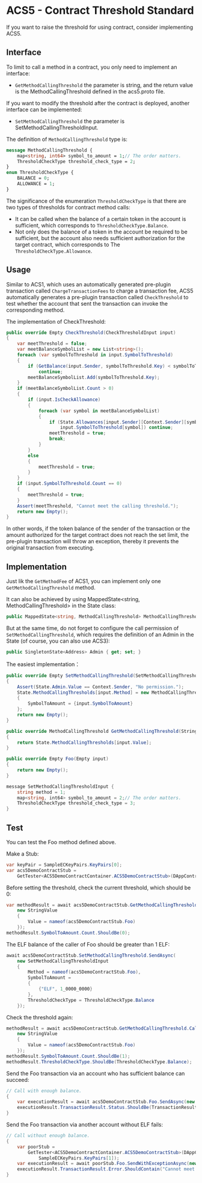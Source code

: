 # ACS5 - Contract Threshold Standard

If you want to raise the threshold for using contract, consider implementing ACS5.

## Interface

To limit to call a method in a contract, you only need to implement an interface:

* ``GetMethodCallingThreshold`` the parameter is string, and the return value is the MethodCallingThreshold defined in the acs5.proto file.

If you want to modify the threshold after the contract is deployed, another interface can be implemented:

* ``SetMethodCallingThreshold`` the parameter is SetMethodCallingThresholdInput.

The definition of ``MethodCallingThreshold`` type is:

```proto
message MethodCallingThreshold {
    map<string, int64> symbol_to_amount = 1;// The order matters.
    ThresholdCheckType threshold_check_type = 2;
}
enum ThresholdCheckType {
    BALANCE = 0;
    ALLOWANCE = 1;
}
```

The significance of the enumeration ``ThresholdCheckType`` is that there are two types of thresholds for contract method calls:

- It can be called when the balance of a certain token in the account is sufficient, which corresponds to ``ThresholdCheckType.Balance``.
- Not only does the balance of a token in the account be required to be sufficient, but the account also needs sufficient authorization for the target contract, which corresponds to The ``ThresholdCheckType.Allowance``.

## Usage

Similar to ACS1, which uses an automatically generated pre-plugin transaction called ``ChargeTransactionFees`` to charge a transaction fee, ACS5 automatically generates a pre-plugin transaction called ``CheckThreshold`` to test whether the account that sent the transaction can invoke the corresponding method.

The implementation of CheckThreshold:

```c#
public override Empty CheckThreshold(CheckThresholdInput input)
{
    var meetThreshold = false;
    var meetBalanceSymbolList = new List<string>();
    foreach (var symbolToThreshold in input.SymbolToThreshold)
    {
        if (GetBalance(input.Sender, symbolToThreshold.Key) < symbolToThreshold.Value)
            continue;
        meetBalanceSymbolList.Add(symbolToThreshold.Key);
    }
    if (meetBalanceSymbolList.Count > 0)
    {
        if (input.IsCheckAllowance)
        {
            foreach (var symbol in meetBalanceSymbolList)
            {
                if (State.Allowances[input.Sender][Context.Sender][symbol] <
                    input.SymbolToThreshold[symbol]) continue;
                meetThreshold = true;
                break;
            }
        }
        else
        {
            meetThreshold = true;
        }
    }
    if (input.SymbolToThreshold.Count == 0)
    {
        meetThreshold = true;
    }
    Assert(meetThreshold, "Cannot meet the calling threshold.");
    return new Empty();
}
```

In other words, if the token balance of the sender of the transaction or the amount authorized for the target contract does not reach the set limit, the pre-plugin transaction will throw an exception, thereby it prevents the original transaction from executing.

## Implementation

Just lik the ``GetMethodFee`` of ACS1, you can implement only one `GetMethodCallingThreshold` method.

It can also be achieved by using MappedState<string, MethodCallingThreshold> in the State class:

```c#
public MappedState<string, MethodCallingThreshold> MethodCallingThresholds { get; set; }
```

But at the same time, do not forget to configure the call permission of ``SetMethodCallingThreshold``, which requires the definition of an Admin in the State (of course, you can also use ACS3):

```c#
public SingletonState<Address> Admin { get; set; }
```

The easiest implementation：

```c#
public override Empty SetMethodCallingThreshold(SetMethodCallingThresholdInput input)
{
    Assert(State.Admin.Value == Context.Sender, "No permission.");
    State.MethodCallingThresholds[input.Method] = new MethodCallingThreshold
    {
        SymbolToAmount = {input.SymbolToAmount}
    };
    return new Empty();
}

public override MethodCallingThreshold GetMethodCallingThreshold(StringValue input)
{
    return State.MethodCallingThresholds[input.Value];
}

public override Empty Foo(Empty input)
{
    return new Empty();
}

message SetMethodCallingThresholdInput {
    string method = 1;
    map<string, int64> symbol_to_amount = 2;// The order matters.
    ThresholdCheckType threshold_check_type = 3;
}
```


## Test

You can test the Foo method defined above.

Make a Stub:

```c#
var keyPair = SampleECKeyPairs.KeyPairs[0];
var acs5DemoContractStub =
    GetTester<ACS5DemoContractContainer.ACS5DemoContractStub>(DAppContractAddress, keyPair);
```

Before setting the threshold, check the current threshold, which should be 0:

```c#
var methodResult = await acs5DemoContractStub.GetMethodCallingThreshold.CallAsync(
    new StringValue
    {
        Value = nameof(acs5DemoContractStub.Foo)
    });
methodResult.SymbolToAmount.Count.ShouldBe(0);
```

The ELF balance of the caller of Foo should be greater than 1 ELF:

```c#
await acs5DemoContractStub.SetMethodCallingThreshold.SendAsync(
    new SetMethodCallingThresholdInput
    {
        Method = nameof(acs5DemoContractStub.Foo),
        SymbolToAmount =
        {
            {"ELF", 1_0000_0000}
        },
        ThresholdCheckType = ThresholdCheckType.Balance
    });
```

Check the threshold again:

```c#
methodResult = await acs5DemoContractStub.GetMethodCallingThreshold.CallAsync(
    new StringValue
    {
        Value = nameof(acs5DemoContractStub.Foo)
    });
methodResult.SymbolToAmount.Count.ShouldBe(1);
methodResult.ThresholdCheckType.ShouldBe(ThresholdCheckType.Balance);
```

Send the Foo transaction via an account who has sufficient balance can succeed:

```c#
// Call with enough balance.
{
    var executionResult = await acs5DemoContractStub.Foo.SendAsync(new Empty());
    executionResult.TransactionResult.Status.ShouldBe(TransactionResultStatus.Mined);
}
```

Send the Foo transaction via another account without ELF fails:

```c#
// Call without enough balance.
{
    var poorStub =
        GetTester<ACS5DemoContractContainer.ACS5DemoContractStub>(DAppContractAddress,
            SampleECKeyPairs.KeyPairs[1]);
    var executionResult = await poorStub.Foo.SendWithExceptionAsync(new Empty());
    executionResult.TransactionResult.Error.ShouldContain("Cannot meet the calling threshold.");
}
```
